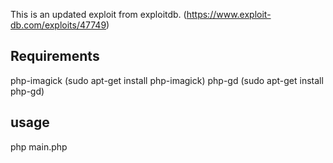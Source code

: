 This is an updated exploit from exploitdb. (https://www.exploit-db.com/exploits/47749)

Requirements
------------
php-imagick (sudo apt-get install php-imagick)
php-gd (sudo apt-get install php-gd)

usage
------
php main.php
